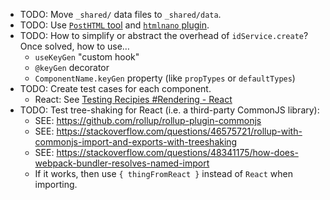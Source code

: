 - TODO: Move `_shared/` data files to `_shared/data`.
- TODO: Use [`PostHTML` tool](https://github.com/posthtml/posthtml) and [`htmlnano` plugin](https://github.com/posthtml/htmlnano).
- TODO: How to simplify or abstract the overhead of `idService.create`? Once solved, how to use…
	- `useKeyGen` "custom hook"
	- `@keyGen` decorator
	- `ComponentName.keyGen` property (like `propTypes` or `defaultTypes`)
- TODO: Create test cases for each component.
	- React: See [Testing Recipies #Rendering - React](https://reactjs.org/docs/testing-recipes.html#rendering)
- TODO: Test tree-shaking for React (i.e. a third-party CommonJS library):
	- SEE: https://github.com/rollup/rollup-plugin-commonjs
	- SEE: https://stackoverflow.com/questions/46575721/rollup-with-commonjs-import-and-exports-with-treeshaking
	- SEE: https://stackoverflow.com/questions/48341175/how-does-webpack-bundler-resolves-named-import
	- If it works, then use `{ thingFromReact }` instead of `React` when importing.